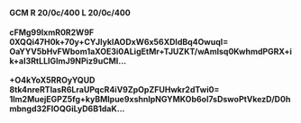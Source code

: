#### GCM R 20/0c/400 L 20/0c/400
**cFMg99lxmR0R2W9F**<br/>**0XQQi47H0k+70y+CYJlykIAODxW6x56XDldBq4OwuqI=**<br/>**OaYYV5bHvFWbom1aXOE3i0ALigEtMr+TJUZKT/wAmlsq0KwhmdPGRX+ik+aI3RtLLIGImJ9NPiz9uCMI...**<br/><br/>
**+O4kYoX5RROyYQUD**<br/>**8tk4nreRTIasR6LraUPqcR4iV9ZpOpZFUHwkr2dTwi0=**<br/>**1lm2MuejEGPZ5fg+kyBMlpue9xshnlpNGYMKOb6ol7sDswoPtVkezD/D0hmbngd32FlOQGiLyD6B1daK...**